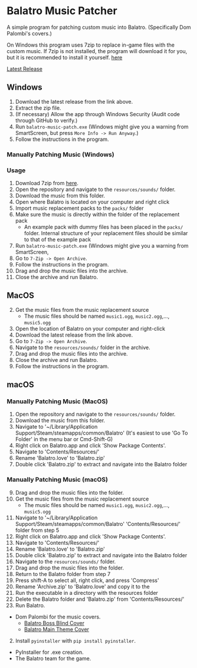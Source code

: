 # Balatro Music Patcher

A simple program for patching custom music into Balatro.
(Specifically Dom Palombi's covers.)

On Windows this program uses 7zip to replace in-game files with the custom music.
If 7zip is not installed, the program will download it for you, but it is
recommended to install it yourself. [here](https://www.7-zip.org/)

[Latest Release](https://github.com/Nat3z/balatro-music-patch/releases/latest)

## Windows

1. Download the latest release from the link above.
2. Extract the zip file.
3. (If necessary) Allow the app through Windows Security
   (Audit code through GitHub to verify.)
4. Run `balatro-music-patch.exe` (Windows might give you a warning from SmartScreen,
   but press `More Info -> Run Anyway`.)
5. Follow the instructions in the program.

### Manually Patching Music (Windows)

### Usage

1. Download 7zip from [here](https://www.7-zip.org/download.html).
2. Open the repository and navigate to the `resources/sounds/` folder.
3. Download the music from this folder.
4. Open where Balatro is located on your computer and right click
4. Import music replacement packs to the `packs/` folder
5. Make sure the music is directly within the folder of the replacement pack
   - An example pack with dummy files has been placed in the `packs/` folder.
     Internal structure of your replacement files should be similar to that of
     the example pack
6. Run `balatro-music-patch.exe` (Windows might give you a warning from SmartScreen,
5. Go to `7-Zip -> Open Archive`.
7. Follow the instructions in the program.
7. Drag and drop the music files into the archive.
8. Close the archive and run Balatro.

## MacOS
2. Get the music files from the music replacement source 
   - The music files should be named `music1.ogg`, `music2.ogg`,..., `music5.ogg`
3. Open the location of Balatro on your computer and right-click
1. Download the latest release from the link above.
4. Go to `7-Zip -> Open Archive`.
5. Navigate to the `resources/sounds/` folder in the archive.
6. Drag and drop the music files into the archive.
7. Close the archive and run Balatro.
6. Follow the instructions in the program.
## macOS
### Manually Patching Music (MacOS)

1. Open the repository and navigate to the `resources/sounds/` folder.
2. Download the music from this folder.
3. Navigate to '~/Library/Application Support/Steam/steamapps/common/Balatro'
   (It's easiest to use 'Go To Folder' in the menu bar or Cmd-Shift-G)
4. Right click on Balatro.app and click 'Show Package Contents'.
5. Navigate to 'Contents/Resources/'
6. Rename 'Balatro.love' to 'Balatro.zip'
7. Double click 'Balatro.zip' to extract and navigate into the Balatro folder
### Manually Patching Music (macOS)
9. Drag and drop the music files into the folder.
1. Get the music files from the music replacement source 
   - The music files should be named `music1.ogg`, `music2.ogg`,..., `music5.ogg`
2. Navigate to '~/Library/Application Support/Steam/steamapps/common/Balatro'
    'Contents/Resources/' folder from step 5
3. Right click on Balatro.app and click 'Show Package Contents'.
4. Navigate to 'Contents/Resources/'
5. Rename 'Balatro.love' to 'Balatro.zip'
6. Double click 'Balatro.zip' to extract and navigate into the Balatro folder
7. Navigate to the `resources/sounds/` folder.
8. Drag and drop the music files into the folder.
9.  Return to the Balatro folder from step 7
10. Press shift-A to select all, right click, and press 'Compress'
11. Rename 'Archive.zip' to 'Balatro.love' and copy it to the
5. Run the executable in a directory with the resources folder
12. Delete the Balatro folder and 'Balatro.zip' from 'Contents/Resources/'
13. Run Balatro.

- Dom Palombi for the music covers.
  - [Balatro Boss Blind Cover](https://www.youtube.com/watch?v=Uxc0m4GRiuc)
  - [Balatro Main Theme Cover](https://www.youtube.com/watch?v=WJi6m7R8ADY)
2. Install `pyinstaller` with `pip install pyinstaller`.
- PyInstaller for .exe creation.
- The Balatro team for the game.
